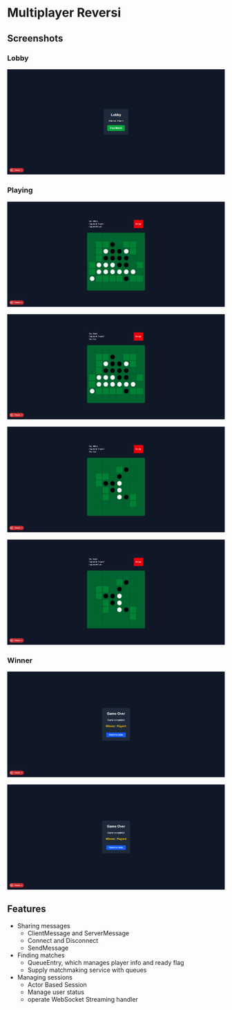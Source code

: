 # Multiplayer Reversi

## Screenshots

### Lobby

![Lobby](./screenshots/player1_lobby.png)

### Playing

![player1_in_game](./screenshots/player1_in_game.png)

![player2_in_game](./screenshots/player2_in_game.png)

![player3_in_game](./screenshots/player3_in_game.png)

![player4_in_game](./screenshots/player4_in_game.png)

### Winner

![player1_win](./screenshots/player1_win.png)

![player4_win](./screenshots/player4_win.png)

## Features

- Sharing messages
  - ClientMessage and ServerMessage
  - Connect and Disconnect
  - SendMessage
- Finding matches
  - QueueEntry, which manages player info and ready flag
  - Supply matchmaking service with queues
- Managing sessions
  - Actor Based Session
  - Manage user status
  - operate WebSocket Streaming handler
